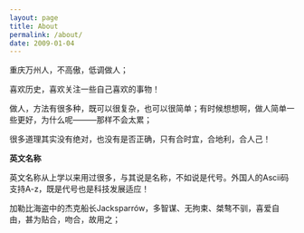 ```yaml
---
layout: page
title: About
permalink: /about/
date: 2009-01-04
---
```


重庆万州人，不高傲，低调做人；

喜欢历史，喜欢关注一些自己喜欢的事物！

做人，方法有很多种，既可以很复杂，也可以很简单；有时候想想啊，做人简单一些更好，为什么呢———那样不会太累；

很多道理其实没有绝对，也没有是否正确，只有合时宜，合地利，合人己！

__英文名称__

英文名称从上学以来用过很多，与其说是名称，不如说是代号。外国人的Ascii码支持A-z，既是代号也是科技发展适应！

加勒比海盗中的杰克船长Jacksparrów，多智谋、无拘束、桀骜不驯，喜爱自由，甚为贴合，吻合，故用之；